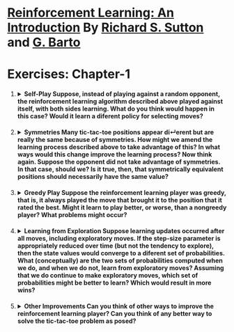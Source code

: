 <html>

<head>
    <style>
        li{
    margin-top: 20px;
}

li:first-child {
    margin-top:0;
}
        </style>
</head>

<body>
    <h1>
        <a href="http://incompleteideas.net/book/the-book.html">Reinforcement Learning: An Introduction</a>
        By <a href="http://incompleteideas.net/index.html">Richard S. Sutton</a>
        and <a href="https://people.cs.umass.edu/~barto/">G. Barto</a>
    </h1>
    <p>
        <h1>
            Exercises: Chapter-1
        </h1>
    </p>
    <ol>
        <li>
            <details>
                <summary><b>Self-Play Suppose, instead of playing against a random opponent, the
                        reinforcement learning algorithm described above played against itself, with both sides
                        learning. What do you think would happen in this case? Would it learn a diferent policy for
                        selecting moves?</b></summary>
                <pre>
                    Answer 1.1
                </pre>
            </details>
        </li>
        <li>
            <details>
                <summary><b>Symmetries Many tic-tac-toe positions appear di↵erent but are really
                        the same because of symmetries. How might we amend the learning process described
                        above to take advantage of this? In what ways would this change improve the learning
                        process? Now think again. Suppose the opponent did not take advantage of symmetries.
                        In that case, should we? Is it true, then, that symmetrically equivalent positions should
                        necessarily have the same value?
                    </b></summary>
                        <pre>
                        Answer 1.2
                    </pre>
            </details>
        </li>
        <li>
            <details>
                <summary><b>Greedy Play Suppose the reinforcement learning player was greedy, that is,
                        it always played the move that brought it to the position that it rated the best. Might it
                        learn to play better, or worse, than a nongreedy player? What problems might occur?
                    </b></summary>
                <pre>
                    Answer 1.3
                </pre>
            </details>
        </li>
        <li>
            <details>
                <summary><b>Learning from Exploration Suppose learning updates occurred after all
                        moves, including exploratory moves. If the step-size parameter is appropriately reduced
                        over time (but not the tendency to explore), then the state values would converge to
                        a diferent set of probabilities. What (conceptually) are the two sets of probabilities
                        computed when we do, and when we do not, learn from exploratory moves? Assuming
                        that we do continue to make exploratory moves, which set of probabilities might be better to
                        learn? Which would result in more wins?
                    </b></summary>
                <pre>
                    Answer 1.4
                </pre>
            </details>
        </li>
        <li>
            <details>
                <summary><b>Other Improvements Can you think of other ways to improve the reinforcement learning player? Can
                        you think of any better way to solve the tic-tac-toe problem as posed?
                    </b></summary>
                <pre>
                    Answer 1.5
                </pre>
            </details>
        </li>
    </ol>
</body>

</html>